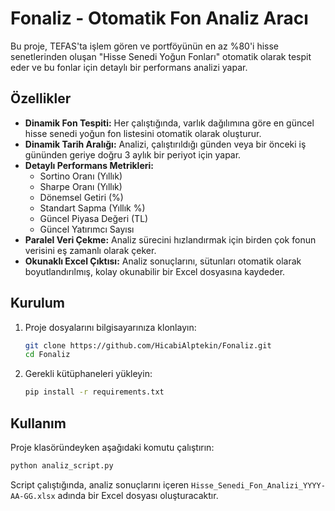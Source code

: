 # Fonaliz - Otomatik Fon Analiz Aracı

Bu proje, TEFAS'ta işlem gören ve portföyünün en az %80'i hisse senetlerinden oluşan "Hisse Senedi Yoğun Fonları" otomatik olarak tespit eder ve bu fonlar için detaylı bir performans analizi yapar.

## Özellikler

- **Dinamik Fon Tespiti:** Her çalıştığında, varlık dağılımına göre en güncel hisse senedi yoğun fon listesini otomatik olarak oluşturur.
- **Dinamik Tarih Aralığı:** Analizi, çalıştırıldığı günden veya bir önceki iş gününden geriye doğru 3 aylık bir periyot için yapar.
- **Detaylı Performans Metrikleri:**
  - Sortino Oranı (Yıllık)
  - Sharpe Oranı (Yıllık)
  - Dönemsel Getiri (%)
  - Standart Sapma (Yıllık %)
  - Güncel Piyasa Değeri (TL)
  - Güncel Yatırımcı Sayısı
- **Paralel Veri Çekme:** Analiz sürecini hızlandırmak için birden çok fonun verisini eş zamanlı olarak çeker.
- **Okunaklı Excel Çıktısı:** Analiz sonuçlarını, sütunları otomatik olarak boyutlandırılmış, kolay okunabilir bir Excel dosyasına kaydeder.

## Kurulum

1.  Proje dosyalarını bilgisayarınıza klonlayın:
    ```bash
    git clone https://github.com/HicabiAlptekin/Fonaliz.git
    cd Fonaliz
    ```

2.  Gerekli kütüphaneleri yükleyin:
    ```bash
    pip install -r requirements.txt
    ```

## Kullanım

Proje klasöründeyken aşağıdaki komutu çalıştırın:

```bash
python analiz_script.py
```

Script çalıştığında, analiz sonuçlarını içeren `Hisse_Senedi_Fon_Analizi_YYYY-AA-GG.xlsx` adında bir Excel dosyası oluşturacaktır.